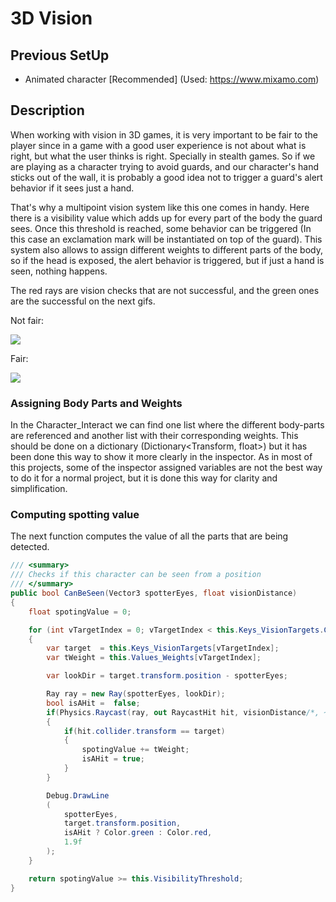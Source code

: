 # 3D Vision

## Previous SetUp

- Animated character [Recommended] (Used: https://www.mixamo.com)

## Description

When working with vision in 3D games, it is very important to be fair to the player since in a game with a good user experience is not about what is right, but what the user thinks is right. Specially in stealth games. So if we are playing as a character trying to avoid guards, and our character's hand sticks out of the wall, it is probably a good idea not to trigger a guard's alert behavior if it sees just a hand.

That's why a multipoint vision system like this one comes in handy. Here there is a visibility value which adds up for every part of the body the guard sees. Once this threshold is reached, some behavior can be triggered (In this case an exclamation mark will be instantiated on top of the guard). This system also allows to assign different weights to different parts of the body, so if the head is exposed, the alert behavior is triggered, but if just a hand is seen, nothing happens.

The red rays are vision checks that are not successful, and the green ones are the successful on the next gifs.

Not fair:

![](https://i.imgur.com/xHsVwRb.gif)

Fair:

![](https://i.imgur.com/TFVwqiZ.gif)

### Assigning Body Parts and Weights

In the Character_Interact we can find one list where the different body-parts are referenced and another list with their corresponding weights. This should be done on a dictionary (Dictionary<Transform, float>) but it has been done this way to show it more clearly in the inspector. As in most of this projects, some of the inspector assigned variables are not the best way to do it for a normal project, but it is done this way for clarity and simplification. 

### Computing spotting value

The next function computes the value of all the parts that are being detected.

```cs
/// <summary>
/// Checks if this character can be seen from a position
/// </summary>
public bool CanBeSeen(Vector3 spotterEyes, float visionDistance)
{
	float spotingValue = 0;

	for (int vTargetIndex = 0; vTargetIndex < this.Keys_VisionTargets.Count; vTargetIndex++)
	{
		var target  = this.Keys_VisionTargets[vTargetIndex];
		var tWeight = this.Values_Weights[vTargetIndex];

		var lookDir = target.transform.position - spotterEyes;

		Ray ray = new Ray(spotterEyes, lookDir);
		bool isAHit =  false;
		if(Physics.Raycast(ray, out RaycastHit hit, visionDistance/*, ~this.visionRaycastLayerIndex*/));
		{
			if(hit.collider.transform == target)
			{
				spotingValue += tWeight;
				isAHit = true;
			}
		}

		Debug.DrawLine
		(
			spotterEyes, 
			target.transform.position,
			isAHit ? Color.green : Color.red,
			1.9f
		);
	}

	return spotingValue >= this.VisibilityThreshold; 
}
```
